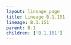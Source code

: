 ```yaml
---
layout: lineage_page
title: Lineage B.1.151
lineage: B.1.151
parent: B.1
children: ['B.1.151']
---
```

